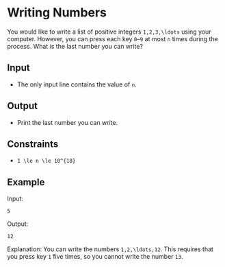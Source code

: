 # Writing Numbers 

You would like to write a list of positive integers ```1,2,3,\ldots``` using your computer. However, you can press each key ```0```–```9``` at most ```n``` times during the process.
What is the last number you can write?
## Input
- The only input line contains the value of ```n```.
## Output
- Print the last number you can write.
## Constraints

- ```1 \le n \le 10^{18}```

## Example
Input:
```
5
```

Output:
```
12
```

Explanation: You can write the numbers ```1,2,\ldots,12```. This requires that you press key ```1``` five times, so you cannot write the number ```13```.
